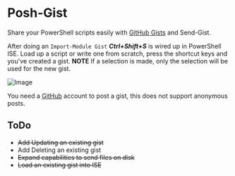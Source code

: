 Posh-Gist
=
Share your PowerShell scripts easily with [GitHub Gists](https://gist.github.com/) and Send-Gist.

After doing an `Import-Module Gist` ***Ctrl+Shift+S*** is wired up in PowerShell ISE. Load up a script or write one from scratch, press the shortcut keys and you've created a gist.
**NOTE** If a selection is made, only the selection will be used for the new gist.

![Image](https://raw.github.com/dfinke/Posh-Gist/master/UsingPoshGist.gif)

You need a [GitHub](https://github.com/join) account to post a gist, this does not support anonymous posts.   

ToDo
-
* ~~Add Updating an existing gist~~
* Add Deleting an existing gist
* ~~Expand capabilities to send files on disk~~
* ~~Load an existing gist into ISE~~